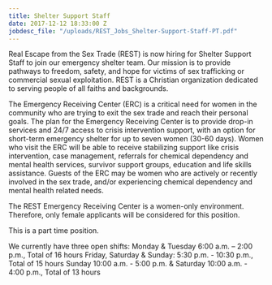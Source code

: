 ```yaml
---
title: Shelter Support Staff
date: 2017-12-12 18:33:00 Z
jobdesc_file: "/uploads/REST_Jobs_Shelter-Support-Staff-PT.pdf"
---
```


Real Escape from the Sex Trade (REST) is now hiring for Shelter Support Staff to join our emergency shelter team. Our mission is to provide pathways to freedom, safety, and hope for victims of sex trafficking or commercial sexual exploitation. REST is a Christian organization dedicated to serving people of all faiths and backgrounds.

The Emergency Receiving Center (ERC) is a critical need for women in the community who are trying to exit the sex trade and reach their personal goals. The plan for the Emergency Receiving Center is to provide drop-in services and 24/7 access to crisis intervention support, with an option for short-term emergency shelter for up to seven women (30-60 days). Women who visit the ERC will be able to receive stabilizing support like crisis intervention, case management, referrals for chemical dependency and mental health services, survivor support groups, education and life skills assistance. Guests of the ERC may be women who are actively or recently involved in the sex trade, and/or experiencing chemical dependency and mental health related needs. 

The REST Emergency Receiving Center is a women-only environment. Therefore, only female applicants will be considered for this position. 

This is a part time position. 

We currently have three open shifts: 
Monday & Tuesday 6:00 a.m. – 2:00 p.m., Total of 16 hours
Friday, Saturday & Sunday: 5:30 p.m. - 10:30 p.m., Total of 15 hours
Sunday 10:00 a.m. - 5:00 p.m. & Saturday 10:00 a.m. - 4:00 p.m., Total of 13 hours
